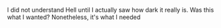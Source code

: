 I did not understand Hell
until I actually saw
how dark it really is.
Was this what I wanted?
Nonetheless, it's what I needed
